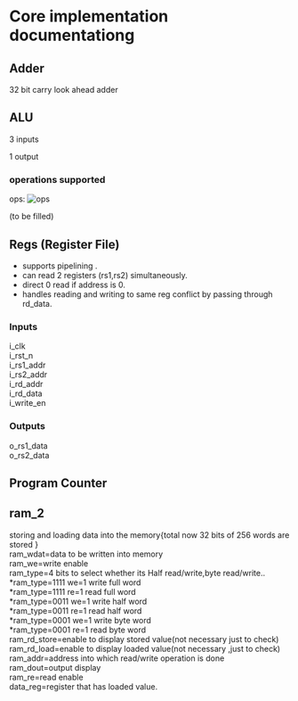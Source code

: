 # **Core implementation documentationg**
## Adder

32 bit carry look ahead adder

## ALU

3 inputs 

1 output

### operations supported

ops: ![ops](https://github.com/ursonor99/Capstone/blob/323b50f3e6700b7afaceb022eeed8e48097d68cd/bin/alu%20operations.png)

(to be filled)

## Regs (Register File) 
* supports pipelining .
* can read 2 registers (rs1,rs2) simultaneously.
* direct 0 read if address is 0.
* handles reading and writing to same reg conflict by passing through rd_data.


### Inputs
i_clk  
i_rst_n  
i_rs1_addr  
i_rs2_addr  
i_rd_addr  
i_rd_data  
i_write_en  



### Outputs
o_rs1_data  
o_rs2_data  

## Program Counter 






## ram_2
storing and loading data into the memory{total now 32 bits of 256 words are stored }\
ram_wdat=data to be written into memory\
ram_we=write enable\
ram_type=4 bits to select whether its  Half read/write,byte read/write..\
        *ram_type=1111 we=1 write full word\
        *ram_type=1111 re=1 read full word\
        *ram_type=0011 we=1 write half word\
        *ram_type=0011 re=1 read half word\
        *ram_type=0001 we=1 write byte word\
        *ram_type=0001 re=1 read byte word\
ram_rd_store=enable to display stored value(not necessary just to check)\
ram_rd_load=enable to display loaded value(not necessary ,just to check)\
ram_addr=address into which read/write operation is done\
ram_dout=output display \
ram_re=read enable\
data_reg=register that has loaded value.



